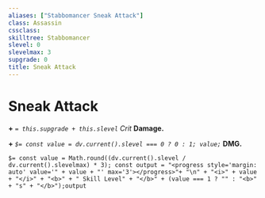 ```yaml
---
aliases: ["Stabbomancer Sneak Attack"]
class: Assassin
cssclass: 
skilltree: Stabbomancer
slevel: 0
slevelmax: 3
supgrade: 0
title: Sneak Attack
---
```


# Sneak Attack
**+** *`= this.supgrade + this.slevel`* *Crit* **Damage.**

**+** *``$= const value = dv.current().slevel === 0 ? 0 : 1; value;``* **DMG.**

`$= const value = Math.round((dv.current().slevel / dv.current().slevelmax) * 3); const output = "<progress style='margin: auto' value='" + value + "' max='3'></progress>"+ "\n" + "<i>" + value + "</i>" + "<b>" + " Skill Level" + "</b>" + (value === 1 ? "" : "<b>" + "s" + "</b>");output`
